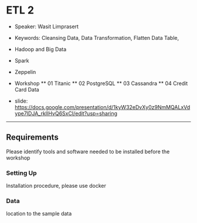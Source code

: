 # ETL 2
* Speaker: Wasit Limprasert
* Keywords: Cleansing Data, Data Transformation, Flatten Data Table, 

* Hadoop and Big Data
* Spark
* Zeppelin
* Workshop
** 01 Titanic
** 02 PostgreSQL
** 03 Cassandra
** 04 Credit Card Data

* slide: https://docs.google.com/presentation/d/1kyW32eDvXy0z9NmMQALxVdype7IDJA_rkIIHvQ6SxCI/edit?usp=sharing
----
## Requirements
  Please identify tools and software needed to be installed before the workshop
### Setting Up
  Installation procedure, please use docker
### Data
  location to the sample data
